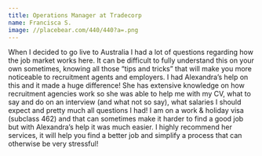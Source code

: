 ```yaml
---
title: Operations Manager at Tradecorp
name: Francisca S.
image: //placebear.com/440/440?a=.png
---
```

When I decided to go live to Australia I had a lot of questions regarding how the job market works here. It can be difficult to fully understand this on your own sometimes, knowing all those “tips and tricks” that will make you more noticeable to recruitment agents and employers. I had Alexandra’s help on this and it made a huge difference! She has extensive knowledge on how recruitment agencies work so she was able to help me with my CV, what to say and do on an interview (and what not so say), what salaries I should expect and pretty much all questions I had! I am on a work & holiday visa (subclass 462) and that can sometimes make it harder to find a good job but with Alexandra’s help it was much easier. I highly recommend her services, it will help you find a better job and simplify a process that can otherwise be very stressful!
